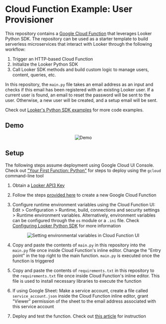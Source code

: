 # Cloud Function Example: User Provisioner

This repository contains a [Google Cloud Function](https://cloud.google.com/functions) that leverages Looker Python SDK. The repository can be used as a starter template to build serverless microservices that interact with Looker through the following workflow:

1. Trigger an HTTP-based Cloud Function
2. Initialize the Looker Python SDK
3. Call Looker SDK methods and build custom logic to manage users, content, queries, etc.

In this repository, the `main.py` file takes an email address as an input and checks if this email has been registered with an existing Looker user. If a current user is found, an email to reset the password will be sent to the user. Otherwise, a new user will be created, and a setup email will be sent.

Check out [Looker's Python SDK examples](https://github.com/looker-open-source/sdk-codegen/tree/main/examples/python) for more code examples.

## Demo

<p align="center">
  <img src="https://storage.googleapis.com/tutorials-img/Cloud%20Function%20Demo%20-%20SD%20480p.gif" alt="Demo">
</p>

## Setup

The following steps assume deployment using Google Cloud UI Console. Check out ["Your First Function: Python"](https://cloud.google.com/functions/docs/first-python) for steps to deploy using the `gcloud` command-line tool

1. Obtain a [Looker API3 Key](https://docs.looker.com/admin-options/settings/users#api3_keys)

2. Follow the steps [provided here](https://cloud.google.com/functions/docs/quickstart-python) to create a new Google Cloud Function

3. Configure runtime environment variables using the Cloud Function UI: Edit > Configuration > Runtime, build, connections and security settings > Runtime environment variables. Alternatively, environment variables can be configured through the `os` module or a `.ini` file. Check [Configuring Looker Python SDK](https://github.com/looker-open-source/sdk-codegen/tree/main/python#configuring-the-sdk) for more information 

<p align="center">
  <img src="https://storage.googleapis.com/tutorials-img/Cloud%20Function_env%20-%20SD%20480p.gif" alt="Setting environmental variables in Cloud Function UI">
</p>

4. Copy and paste the contents of `main.py` in this repository into the `main.py` file once inside Cloud Function's inline editor. Change the "Entry point" in the top right to the main function.  `main.py` is executed once the function is triggered

5. Copy and paste the contents of `requirements.txt` in this repository to the `requirements.txt` file once inside Cloud Function's inline editor. This file is used to install necessary libraries to execute the function

6. If using Google Sheet: Make a service account, create a file called `service_account.json` inside the Cloud Function inline editor, grant "Viewer" permission of the sheet to the email address associated with this service account

7. Deploy and test the function. Check out [this article](https://cloud.google.com/functions/docs/quickstart-python#test_the_function) for instruction
